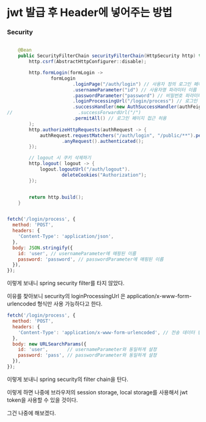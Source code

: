 # jwt 발급 후 Header에 넣어주는 방법

### Security
```java

    @Bean
    public SecurityFilterChain securityFilterChain(HttpSecurity http) throws Exception {
        http.csrf(AbstractHttpConfigurer::disable);

        http.formLogin(formLogin ->
                formLogin
                        .loginPage("/auth/login") // 사용자 정의 로그인 페이지
                        .usernameParameter("id") // 사용자명 파라미터 이름
                        .passwordParameter("password") // 비밀번호 파라미터 이름
                        .loginProcessingUrl("/login/process") // 로그인 처리 URL
                        .successHandler(new AuthSuccessHandler(authFeignClient))// jwt token 추가하기
//                        .successForwardUrl("/")
                        .permitAll() // 로그인 페이지 접근 허용
        );
        http.authorizeHttpRequests(authRequest -> {
            authRequest.requestMatchers("/auth/login", "/public/**").permitAll()
                    .anyRequest().authenticated();
        });

        // logout 시 쿠키 삭제하기
        http.logout( logout -> {
            logout.logoutUrl("/auth/logout").
                    deleteCookies("Authorization");
        });


        return http.build();
    }
```

```javascript

fetch('/login/process', {
  method: 'POST',
  headers: {
    'Content-Type': 'application/json',
  },
  body: JSON.stringify({
    id: 'user', // usernameParameter에 매핑된 이름
    password: 'password', // passwordParameter에 매핑된 이름
  }),
});

```

이렇게 보내니 spring security filter를 타지 않았다. 

이유를 찾아보니 security의 loginProcessingUrl 은 application/x-www-form-urlencoded 형식만 사용 가능하다고 한다.

```javascript
fetch('/login/process', {
  method: 'POST',
  headers: {
    'Content-Type': 'application/x-www-form-urlencoded', // 전송 데이터 형식 설정
  },
  body: new URLSearchParams({
    id: 'user',       // usernameParameter와 동일하게 설정
    password: 'pass', // passwordParameter와 동일하게 설정
  }),
});

```

이렇게 보내니 spring security의 filter chain을 탄다.

이렇게 하면 나중에 브라우저의 session storage, local storage를 사용해서 jwt token을 사용할 수 있을 것이다.

그건 나중에 해보겠다. 


